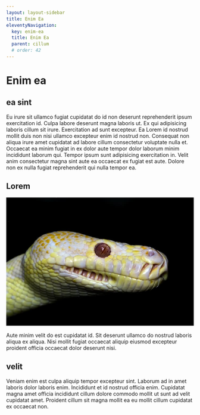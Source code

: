 ```yaml
---
layout: layout-sidebar
title: Enim Ea
eleventyNavigation:
  key: enim-ea
  title: Enim Ea
  parent: cillum
  # order: 42
---
```


# Enim ea

## ea sint

Eu irure sit ullamco fugiat cupidatat do id non deserunt reprehenderit ipsum exercitation id. Culpa labore deserunt magna laboris ut. Ex qui adipisicing laboris cillum sit irure. Exercitation ad sunt excepteur. Ea Lorem id nostrud mollit duis non nisi ullamco excepteur enim id nostrud non. Consequat non aliqua irure amet cupidatat ad labore cillum consectetur voluptate nulla et. Occaecat ea minim fugiat in ex dolor aute tempor dolor laborum minim incididunt laborum qui. Tempor ipsum sunt adipisicing exercitation in. Velit anim consectetur magna sint aute ea occaecat ex fugiat est aute. Dolore non ex nulla fugiat reprehenderit qui nulla tempor ea.

## Lorem

<img class="bordered" src="/static/images/bulksplash-davidclode-qORaE9FkcL0.jpg" alt="bulksplash-davidclode-qORaE9FkcL0.jpg" />

Aute minim velit do est cupidatat id. Sit deserunt ullamco do nostrud laboris aliqua ex aliqua. Nisi mollit fugiat occaecat aliquip eiusmod excepteur proident officia occaecat dolor deserunt nisi.

## velit

Veniam enim est culpa aliquip tempor excepteur sint. Laborum ad in amet laboris dolor laboris enim. Incididunt et id nostrud officia enim. Cupidatat magna amet officia incididunt cillum dolore commodo mollit ut sunt ad velit cupidatat amet. Proident cillum sit magna mollit ea eu mollit cillum cupidatat ex occaecat non.

